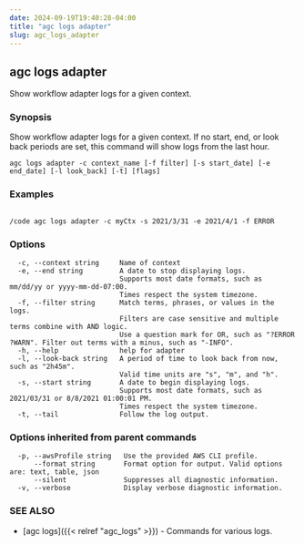 ```yaml
---
date: 2024-09-19T19:40:28-04:00
title: "agc logs adapter"
slug: agc_logs_adapter
---
```

## agc logs adapter

Show workflow adapter logs for a given context.

### Synopsis

Show workflow adapter logs for a given context.
If no start, end, or look back periods are set, this command will show logs from the last hour.

```
agc logs adapter -c context_name [-f filter] [-s start_date] [-e end_date] [-l look_back] [-t] [flags]
```

### Examples

```

/code agc logs adapter -c myCtx -s 2021/3/31 -e 2021/4/1 -f ERROR
```

### Options

```
  -c, --context string     Name of context
  -e, --end string         A date to stop displaying logs.
                           Supports most date formats, such as mm/dd/yy or yyyy-mm-dd-07:00.
                           Times respect the system timezone.
  -f, --filter string      Match terms, phrases, or values in the logs.
                           Filters are case sensitive and multiple terms combine with AND logic.
                           Use a question mark for OR, such as "?ERROR ?WARN". Filter out terms with a minus, such as "-INFO".
  -h, --help               help for adapter
  -l, --look-back string   A period of time to look back from now, such as "2h45m".
                           Valid time units are "s", "m", and "h".
  -s, --start string       A date to begin displaying logs.
                           Supports most date formats, such as 2021/03/31 or 8/8/2021 01:00:01 PM.
                           Times respect the system timezone.
  -t, --tail               Follow the log output.
```

### Options inherited from parent commands

```
  -p, --awsProfile string   Use the provided AWS CLI profile.
      --format string       Format option for output. Valid options are: text, table, json
      --silent              Suppresses all diagnostic information.
  -v, --verbose             Display verbose diagnostic information.
```

### SEE ALSO

* [agc logs]({{< relref "agc_logs" >}})	 - Commands for various logs.

